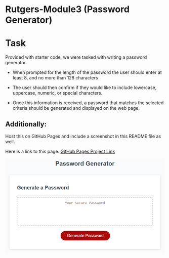 # Rutgers-Module3 (Password Generator)

# Task

Provided with starter code, we were tasked with writing a password generator.

- When prompted for the length of the password the user should enter at least 8, and no more than 128 characters

- The user should then confirm if they would like to include lowercase, uppercase, numeric, or special characters.

- Once this information is received, a password that matches the selected criteria should be generated and displayed on the web page.

## Additionally:

Host this on GitHub Pages and include a screenshot in this README file as well.

Here is a link to this page: [GitHub Pages Project Link](https://tneiman19.github.io/Rutgers-Module3/)

[![Screenshot of project website](assets/images/03-javascript-homework-demo.png)](https://tneiman19.github.io/Rutgers-Module3/)